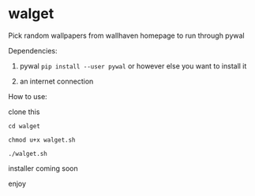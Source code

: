 # walget
Pick random wallpapers from wallhaven homepage to run through pywal

Dependencies:

1. pywal `pip install --user pywal` or however else you want to install it

2. an internet connection

How to use:

clone this

`cd walget`

`chmod u+x walget.sh`

`./walget.sh`

installer coming soon

enjoy
